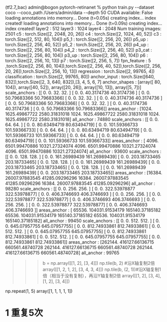 


(tf2.7_bac) admin@bogon pytorch-retinanet % python train.py --dataset coco --coco_path /Users/admin/data --depth 50
CUDA available: False
loading annotations into memory...
Done (t=0.05s)
creating index...
index created!
loading annotations into memory...
Done (t=0.09s)
creating index...
index created!
layer2 : 512  layer3 : 1024 layer4 : 2048
Num training images: 2501
c5 : torch.Size([2, 2048, 20, 26])  c4 : torch.Size([2, 1024, 40, 52])  c3 : torch.Size([2, 512, 80, 104])
p5_1 : torch.Size([2, 256, 20, 26])
p5_up : torch.Size([2, 256, 40, 52])
p5_2 : torch.Size([2, 256, 20, 26])
p4_up : torch.Size([2, 256, 80, 104])  p4_2 : torch.Size([2, 256, 40, 52])
p3_cat : torch.Size([2, 256, 80, 104])
p3_up : torch.Size([2, 256, 80, 104]) 
p6 : torch.Size([2, 256, 10, 13]) 
p7 : torch.Size([2, 256, 5, 7]) 
fpn_feature : 5 ,torch.Size([2, 256, 80, 104]),torch.Size([2, 256, 40, 52]),torch.Size([2, 256, 20, 26]),torch.Size([2, 256, 10, 13])
regression : torch.Size([2, 99765, 4])
classification : torch.Size([2, 99765, 80])
anchor_input : torch.Size([640, 832]),torch.Size([2, 3, 640, 832]),[3, 4, 5, 6, 7]
anchor_shapes : [array([ 80, 104]), array([40, 52]), array([20, 26]), array([10, 13]), array([5, 7])]
scale_anchors : [[ 0.          0.         32.         32.        ]
 [ 0.          0.         40.3174736  40.3174736 ]
 [ 0.          0.         50.79683366 50.79683366]
 [ 0.          0.         32.         32.        ]
 [ 0.          0.         40.3174736  40.3174736 ]
 [ 0.          0.         50.79683366 50.79683366]
 [ 0.          0.         32.         32.        ]
 [ 0.          0.         40.3174736  40.3174736 ]
 [ 0.          0.         50.79683366 50.79683366]]
areas_anchor : [1024.         1625.49867722 2580.31831018 1024.         1625.49867722
 2580.31831018 1024.         1625.49867722 2580.31831018]
all_anchor : 74880
scale_anchors : [[  0.           0.          64.          64.        ]
 [  0.           0.          80.63494719  80.63494719]
 [  0.           0.         101.59366733 101.59366733]
 [  0.           0.          64.          64.        ]
 [  0.           0.          80.63494719  80.63494719]
 [  0.           0.         101.59366733 101.59366733]
 [  0.           0.          64.          64.        ]
 [  0.           0.          80.63494719  80.63494719]
 [  0.           0.         101.59366733 101.59366733]]
areas_anchor : [ 4096.          6501.99470886 10321.27324074  4096.
  6501.99470886 10321.27324074  4096.          6501.99470886
 10321.27324074]
all_anchor : 93600
scale_anchors : [[  0.           0.         128.         128.        ]
 [  0.           0.         161.26989439 161.26989439]
 [  0.           0.         203.18733465 203.18733465]
 [  0.           0.         128.         128.        ]
 [  0.           0.         161.26989439 161.26989439]
 [  0.           0.         203.18733465 203.18733465]
 [  0.           0.         128.         128.        ]
 [  0.           0.         161.26989439 161.26989439]
 [  0.           0.         203.18733465 203.18733465]]
areas_anchor : [16384.         26007.97883545 41285.09296296 16384.
 26007.97883545 41285.09296296 16384.         26007.97883545
 41285.09296296]
all_anchor : 98280
scale_anchors : [[  0.           0.         256.         256.        ]
 [  0.           0.         322.53978877 322.53978877]
 [  0.           0.         406.3746693  406.3746693 ]
 [  0.           0.         256.         256.        ]
 [  0.           0.         322.53978877 322.53978877]
 [  0.           0.         406.3746693  406.3746693 ]
 [  0.           0.         256.         256.        ]
 [  0.           0.         322.53978877 322.53978877]
 [  0.           0.         406.3746693  406.3746693 ]]
areas_anchor : [ 65536.         104031.91534179 165140.37185182  65536.
 104031.91534179 165140.37185182  65536.         104031.91534179
 165140.37185182]
all_anchor : 99450
scale_anchors : [[  0.           0.         512.         512.        ]
 [  0.           0.         645.07957755 645.07957755]
 [  0.           0.         812.74933861 812.74933861]
 [  0.           0.         512.         512.        ]
 [  0.           0.         645.07957755 645.07957755]
 [  0.           0.         812.74933861 812.74933861]
 [  0.           0.         512.         512.        ]
 [  0.           0.         645.07957755 645.07957755]
 [  0.           0.         812.74933861 812.74933861]]
areas_anchor : [262144.         416127.66136715 660561.48740728 262144.
 416127.66136715 660561.48740728 262144.         416127.66136715
 660561.48740728]
all_anchor : 99765







>>> b = np.array([[1, 2], [3, 4]])
>>> np.tile(b, 2) #沿X轴复制2倍
array([[1, 2, 1, 2],
       [3, 4, 3, 4]])
>>> np.tile(b, (2, 1))#沿X轴复制1倍（相当于没有复制），再沿Y轴复制2倍
array([[1, 2],
       [3, 4],
       [1, 2],
       [3, 4]])




np.repeat(1, 5)
array([1, 1, 1, 1, 1])
# 1 重复5次






